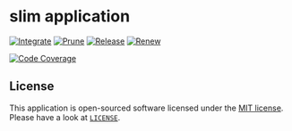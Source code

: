# slim application

[![Integrate](https://github.com/dimarkov-git/slim-application/workflows/Integrate/badge.svg?branch=master)](https://github.com/dimarkov-git/slim-application/actions)
[![Prune](https://github.com/dimarkov-git/slim-application/workflows/Prune/badge.svg?branch=master)](https://github.com/dimarkov-git/slim-application/actions)
[![Release](https://github.com/dimarkov-git/slim-application/workflows/Release/badge.svg?branch=master)](https://github.com/dimarkov-git/slim-application/actions)
[![Renew](https://github.com/dimarkov-git/slim-application/workflows/Renew/badge.svg?branch=master)](https://github.com/dimarkov-git/slim-application/actions)

[![Code Coverage](https://codecov.io/gh/dimarkov-git/slim-application/branch/master/graph/badge.svg)](https://codecov.io/gh/dimarkov-git/slim-application)

## License

This application is open-sourced software licensed under the [MIT license](https://opensource.org/licenses/MIT).
Please have a look at [`LICENSE`](LICENSE).
